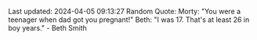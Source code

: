 Last updated: 2024-04-05 09:13:27
Random Quote: Morty: "You were a teenager when dad got you pregnant!"
Beth: "I was 17. That's at least 26 in boy years." - Beth Smith